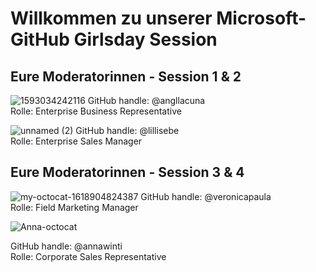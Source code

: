 # Willkommen zu unserer Microsoft-GitHub Girlsday Session 

## Eure Moderatorinnen - Session 1 & 2 
![1593034242116](https://user-images.githubusercontent.com/59711153/115524602-9bed2d80-a28e-11eb-90d6-45c1019299a3.jpeg)
GitHub handle: @angllacuna <br>
Rolle: Enterprise Business Representative

![unnamed (2)](https://user-images.githubusercontent.com/13851369/115560077-8985ea80-a2b4-11eb-9d48-4c83f8de444f.png)
GitHub handle: @lillisebe <br>
Rolle: Enterprise Sales Manager

## Eure Moderatorinnen - Session 3 & 4  
![my-octocat-1618904824387](https://user-images.githubusercontent.com/49121100/115566554-9f96a980-a2ba-11eb-9eaf-70a65ee341ea.png)
GitHub handle: @veronicapaula <br>
Rolle: Field Marketing Manager

![Anna-octocat](https://user-images.githubusercontent.com/49121100/115566878-f2706100-a2ba-11eb-8992-93180d32126c.png)

GitHub handle: @annawinti <br>
Rolle: Corporate Sales Representative
